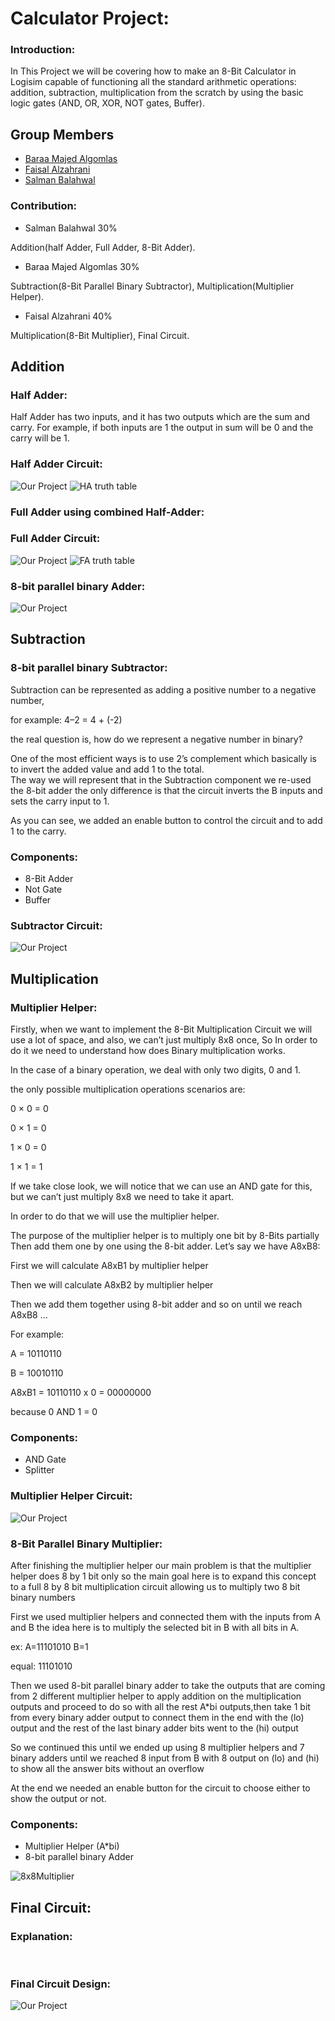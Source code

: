 # Calculator Project:

### Introduction:
In This Project we will be covering how to make an 8-Bit Calculator in Logisim capable of functioning all the standard arithmetic operations: addition, subtraction, multiplication from the scratch by using the basic logic gates (AND, OR, XOR, NOT gates, Buffer).

## Group Members

- [Baraa Majed Algomlas](https://github.com/Techiewicky)
- [Faisal Alzahrani](https://github.com/fsalzhrane)
- [Salman Balahwal](https://github.com/SalmanBalahwal)


### Contribution:

- Salman Balahwal 30%

Addition(half Adder, Full Adder, 8-Bit Adder).
- Baraa Majed Algomlas 30%

 Subtraction(8-Bit Parallel Binary Subtractor), Multiplication(Multiplier Helper).
- Faisal Alzahrani 40%

Multiplication(8-Bit Multiplier), Final Circuit.

## Addition

### Half Adder:
Half Adder has two inputs, and it has two outputs which are the sum and carry. For example, if both inputs are 1 the output in sum will be 0 and the carry will be 1.

### Half Adder Circuit:

![Our Project](Images/Half%20Adder.png)  ![HA truth table](https://user-images.githubusercontent.com/123291119/220117773-2d6be0d8-8602-4781-a88f-67df0e6c03b8.png)


### Full Adder using combined Half-Adder:


### Full Adder Circuit:

![Our Project](Images/Full%20Adder.png)  ![FA truth table](https://user-images.githubusercontent.com/123291119/220117911-e0846cbb-6dab-4a3d-82f5-2b85172af45d.png)


### 8-bit parallel binary Adder:

![Our Project](Images/8-Bit%20Adder.png)

## Subtraction
### 8-bit parallel binary Subtractor:


Subtraction can be represented as adding a positive number to a negative number,

for example: 4–2 = 4 + (-2) 

the real question is, how do we represent a negative number in binary?

One of the most efficient ways is to use 2’s complement which basically is to invert the added value and add 1 to the total.  
The way we will represent that in the Subtraction component we re-used the 8-bit adder the only difference is that the circuit inverts the B inputs and sets the carry input to 1.

As you can see, we added an enable button to control the circuit and to add 1 to the carry.

### Components: 
- 8-Bit Adder
- Not Gate
- Buffer

### Subtractor Circuit:

![Our Project](Images/Subtractor.png)

## Multiplication
### Multiplier Helper:

Firstly, when we want to implement the 8-Bit Multiplication Circuit we will use a lot of space, and also, we can’t just multiply 8x8 once, So In order to do it we need to understand how does Binary multiplication works.

In the case of a binary operation, we deal with only two digits, 0 and 1.

the only possible multiplication operations scenarios are:

0 × 0 = 0

0 × 1 = 0

1 × 0 = 0

1 × 1 = 1

If we take close look, we will notice that we can use an AND gate for this, 
but we can’t just multiply 8x8 we need to take it apart.

In order to do that we will use the multiplier helper.

The purpose of the multiplier helper is to multiply one bit by 8-Bits partially Then add them one by one using the 8-bit adder.
Let’s say we have A8xB8:

First we will calculate A8xB1 by multiplier helper

Then we will calculate A8xB2 by multiplier helper 

Then we add them together using 8-bit adder and so on until we reach A8xB8 … 

For example: 

A = 10110110

B = 10010110

A8xB1 = 10110110 x 0 = 00000000

because 0 AND 1 = 0

### Components: 
- AND Gate
- Splitter
### Multiplier Helper Circuit:

![Our Project](Images/Multiplier%20helper.png)

### 8-Bit Parallel Binary Multiplier:

After finishing the multiplier helper our main problem is that the multiplier helper does 8 by 1 bit only so the main goal here is to expand this concept to a full 8
by 8 bit multiplication circuit allowing us to multiply two 8 bit binary numbers


First we used multiplier helpers and connected them with the inputs from A and B the idea here is to multiply the selected bit in B with all bits in A.

ex: A=11101010 B=1  

equal: 11101010

Then we used 8-bit parallel binary adder to take the outputs that are coming from 2 different multiplier helper to apply addition on the multiplication outputs and
proceed to do so with all the rest A*bi outputs,then
take 1 bit from every binary adder output to connect them in the end with the (lo) output and the rest of the last binary adder bits went to the (hi) output

So we continued this until we ended up using 8 multiplier helpers and 7 binary adders until we reached 8 input from B with 8 output on (lo) and (hi) to show all the
answer bits without an overflow 

At the end we needed an enable button for the circuit to choose either to show the output or not.


### Components:
- Multiplier Helper (A*bi)
- 8-bit parallel binary Adder


![8x8Multiplier](Images/Full%20Multiplier.png)

## Final Circuit:
### Explanation:

<br>

### Final Circuit Design:

![Our Project](Images/Full%20project.png)
